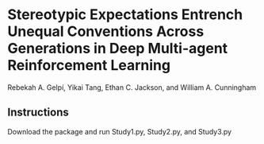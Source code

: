 # Stereotypic Expectations Entrench Unequal Conventions Across Generations in Deep Multi-agent Reinforcement Learning

Rebekah A. Gelpí, Yikai Tang, Ethan C. Jackson, and William A. Cunningham

## Instructions

Download the package and run Study1.py, Study2.py, and Study3.py 
